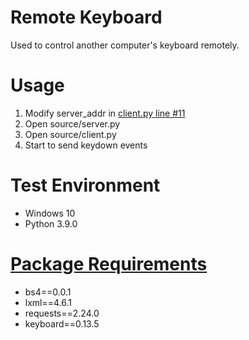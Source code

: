 # Remote Keyboard
Used to control another computer's keyboard remotely.

# Usage
1. Modify server_addr in [client.py line #11](https://github.com/Andre3000TW/code-vault/blob/82cacd76f7d11d1cb625d36422b343a5da4d7e1c/remote-keyboard/source/client.py#L11)
2. Open source/server.py
3. Open source/client.py
4. Start to send keydown events

# Test Environment
+ Windows 10
+ Python 3.9.0

# [Package Requirements](https://github.com/Andre3000TW/code-vault/blob/master/remote-keyboard/requirements.bat)
+ bs4==0.0.1
+ lxml==4.6.1
+ requests==2.24.0
+ keyboard==0.13.5
